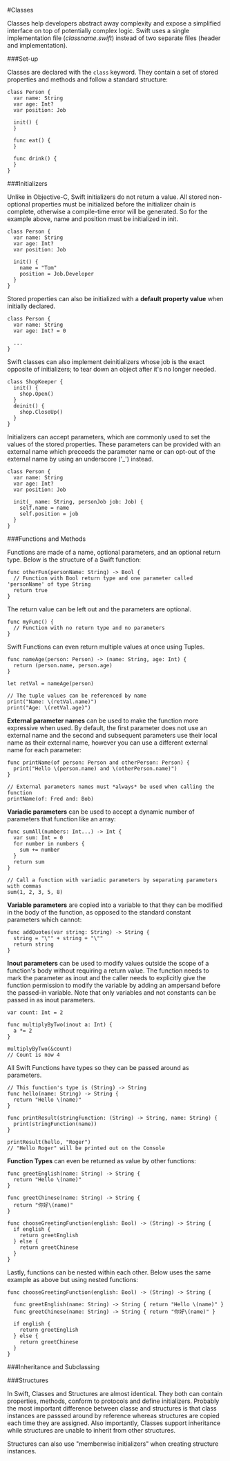 #Classes  

Classes help developers abstract away complexity and expose a simplified interface on top of potentially complex logic. Swift uses a single implementation file (*classname.swift*) instead of two separate files (header and implementation).  

###Set-up  

Classes are declared with the `class` keyword. They contain a set of stored properties and methods and follow a standard structure:  
```
class Person {
  var name: String
  var age: Int?
  var position: Job

  init() {
  }

  func eat() {
  }
  
  func drink() {
  }
}
```

###Initializers  

Unlike in Objective-C, Swift initializers do not return a value. All stored non-optional properties must be initialized before the initializer chain is complete, otherwise a compile-time error will be generated. So for the example above, name and position must be initialized in init.  

```
class Person {
  var name: String
  var age: Int?
  var position: Job

  init() {
    name = "Tom"
    position = Job.Developer
  }
}
```

Stored properties can also be initialized with a **default property value** when initially declared.  

```
class Person {
  var name: String
  var age: Int? = 0

  ...
}
```


Swift classes can also implement deinitializers whose job is the exact opposite of initializers; to tear down an object after it's no longer needed.  

```
class ShopKeeper {
  init() {
    shop.Open()
  }
  deinit() {
    shop.CloseUp()
  }
}
```

Initializers can accept parameters, which are commonly used to set the values of the stored properties. These parameters can be provided with an external name which preceeds the parameter name or can opt-out of the external name by using an underscore ('_') instead.    

```
class Person {
  var name: String
  var age: Int?
  var position: Job

  init(_ name: String, personJob job: Job) {
    self.name = name
    self.position = job
  }
}
```

###Functions and Methods  

Functions are made of a name, optional parameters, and an optional return type. Below is the structure of a Swift function:  

```
func otherFun(personName: String) -> Bool {
  // Function with Bool return type and one parameter called 'personName' of type String
  return true
}
```

The return value can be left out and the parameters are optional.  

```
func myFunc() {
  // Function with no return type and no parameters
}
```

Swift Functions can even return multiple values at once using Tuples.  

```
func nameAge(person: Person) -> (name: String, age: Int) {
  return (person.name, person.age)
}

let retVal = nameAge(person)

// The tuple values can be referenced by name
print("Name: \(retVal.name)")
print("Age: \(retVal.age)")
```

**External parameter names** can be used to make the function more expressive when used. By default, the first parameter does not use an external name and the second and subsequent parameters use their local name as their external name, however you can use a different external name for each parameter:  
```
func printName(of person: Person and otherPerson: Person) {
  print("Hello \(person.name) and \(otherPerson.name)")
}

// External parameters names must *always* be used when calling the function
printName(of: Fred and: Bob)
```

**Variadic parameters** can be used to accept a dynamic number of parameters that function like an array:  
```
func sumAll(numbers: Int...) -> Int {
  var sum: Int = 0
  for number in numbers {
    sum += number
  }
  return sum
}

// Call a function with variadic parameters by separating parameters with commas
sum(1, 2, 3, 5, 8)
```

**Variable parameters** are copied into a variable to that they can be modified in the body of the function, as opposed to the standard constant parameters which cannot:  
```
func addQuotes(var string: String) -> String {
  string = "\"" + string + "\""
  return string
}
```

**Inout parameters** can be used to modify values outside the scope of a function's body without requiring a return value. The function needs to mark the parameter as inout and the caller needs to explicitly give the function permission to modify the variable by adding an ampersand before the passed-in variable. Note that only variables and not constants can be passed in as inout parameters.  
```
var count: Int = 2

func multiplyByTwo(inout a: Int) {
  a *= 2
}

multiplyByTwo(&count)
// Count is now 4
```

All Swift Functions have types so they can be passed around as parameters.  
```
// This function's type is (String) -> String
func hello(name: String) -> String {
  return "Hello \(name)"
}

func printResult(stringFunction: (String) -> String, name: String) {
  print(stringFunction(name))
}

printResult(hello, "Roger")
// "Hello Roger" will be printed out on the Console
```

**Function Types** can even be returned as value by other functions:  
```
func greetEnglish(name: String) -> String {
  return "Hello \(name)"
}

func greetChinese(name: String) -> String {
  return "你好\(name)"
}

func chooseGreetingFunction(english: Bool) -> (String) -> String {
  if english {
    return greetEnglish
  } else {
    return greetChinese
  }
}
```

Lastly, functions can be nested within each other. Below uses the same example as above but using nested functions:  
```
func chooseGreetingFunction(english: Bool) -> (String) -> String {

  func greetEnglish(name: String) -> String { return "Hello \(name)" }
  func greetChinese(name: String) -> String { return "你好\(name)" }

  if english {
    return greetEnglish
  } else {
    return greetChinese
  }
}
```

###Inheritance and Subclassing  

###Structures  

In Swift, Classes and Structures are almost identical. They both can contain properties, methods, conform to protocols and define initializers. Probably the most important difference between classe and structures is that class instances are passsed around by reference whereas structures are copied each time they are assigned. Also importantly, Classes support inheritance while structures are unable to inherit from other structures.  

Structures can also use "memberwise initializers" when creating structure instances.  
